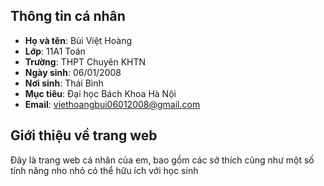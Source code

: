 ## Thông tin cá nhân
- **Họ và tên**: Bùi Việt Hoàng
- **Lớp**: 11A1 Toán
- **Trường**: THPT Chuyên KHTN
- **Ngày sinh**: 06/01/2008
- **Nơi sinh**: Thái Bình
- **Mục tiêu**: Đại học Bách Khoa Hà Nội
- **Email**: [viethoangbui06012008@gmail.com](https://mail.google.com/mail/?view=cm&fs=1&to=viethoangbui06012008@gmail.com)
## Giới thiệu về trang web
Đây là trang web cá nhân của em, bao gồm các sở thích cũng như một số tính năng nho nhỏ có thể hữu ích với học sinh